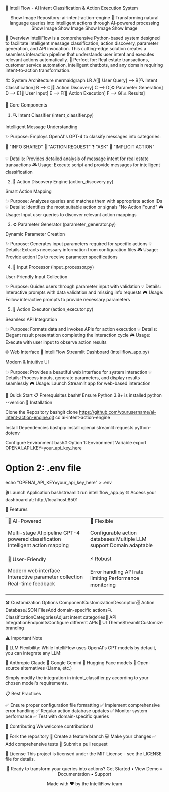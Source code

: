 🧠 IntelliFlow - AI Intent Classification & Action Execution System
<div align="center">
Show Image
Repository: ai-intent-action-engine
🚀 Transforming natural language queries into intelligent actions through AI-powered processing
Show Image
Show Image
Show Image
Show Image
</div>

🌟 Overview
IntelliFlow is a comprehensive Python-based system designed to facilitate intelligent message classification, action discovery, parameter generation, and API invocation. This cutting-edge solution creates a seamless interaction pipeline that understands user intent and executes relevant actions automatically.
🎯 Perfect for: Real estate transactions, customer service automation, intelligent chatbots, and any domain requiring intent-to-action transformation.

🏗️ System Architecture
mermaidgraph LR
    A[📝 User Query] --> B[🔍 Intent Classification]
    B --> C[🎯 Action Discovery]
    C --> D[⚙️ Parameter Generation]
    D --> E[👤 User Input]
    E --> F[🚀 Action Execution]
    F --> G[📊 Results]

🔧 Core Components
1. 🔍 Intent Classifier (intent_classifier.py)

Intelligent Message Understanding


✨ Purpose: Employs OpenAI's GPT-4 to classify messages into categories:

📢 "INFO SHARED"
🎯 "ACTION REQUEST"
❓ "ASK"
🤔 "IMPLICIT ACTION"


💡 Details: Provides detailed analysis of message intent for real estate transactions
🎮 Usage: Execute script and provide messages for intelligent classification

2. 🎯 Action Discovery Engine (action_discovery.py)

Smart Action Mapping


✨ Purpose: Analyzes queries and matches them with appropriate action IDs
💡 Details: Identifies the most suitable action or signals "No Action Found"
🎮 Usage: Input user queries to discover relevant action mappings

3. ⚙️ Parameter Generator (parameter_generator.py)

Dynamic Parameter Creation


✨ Purpose: Generates input parameters required for specific actions
💡 Details: Extracts necessary information from configuration files
🎮 Usage: Provide action IDs to receive parameter specifications

4. 👤 Input Processor (input_processor.py)

User-Friendly Input Collection


✨ Purpose: Guides users through parameter input with validation
💡 Details: Interactive prompts with data validation and missing info requests
🎮 Usage: Follow interactive prompts to provide necessary parameters

5. 🚀 Action Executor (action_executor.py)

Seamless API Integration


✨ Purpose: Formats data and invokes APIs for action execution
💡 Details: Elegant result presentation completing the interaction cycle
🎮 Usage: Execute with user input to observe action results


🌐 Web Interface
🎨 IntelliFlow Streamlit Dashboard (intelliflow_app.py)

Modern & Intuitive UI


✨ Purpose: Provides a beautiful web interface for system interaction
💡 Details: Process inputs, generate parameters, and display results seamlessly
🎮 Usage: Launch Streamlit app for web-based interaction


🚀 Quick Start
📋 Prerequisites
bash# Ensure Python 3.8+ is installed
python --version
🔨 Installation

Clone the Repository
bashgit clone https://github.com/yourusername/ai-intent-action-engine.git
cd ai-intent-action-engine

Install Dependencies
bashpip install openai streamlit requests python-dotenv

Configure Environment
bash# Option 1: Environment Variable
export OPENAI_API_KEY=your_api_key_here

# Option 2: .env file
echo "OPENAI_API_KEY=your_api_key_here" > .env


🎬 Launch Application
bashstreamlit run intelliflow_app.py
🌐 Access your dashboard at: http://localhost:8501

🎯 Features
<table>
<tr>
<td>
🤖 AI-Powered

Multi-stage AI pipeline
GPT-4 powered classification
Intelligent action mapping

</td>
<td>
🔧 Flexible

Configurable action databases
Multiple LLM support
Domain adaptable

</td>
</tr>
<tr>
<td>
🎨 User-Friendly

Modern web interface
Interactive parameter collection
Real-time feedback

</td>
<td>
⚡ Robust

Error handling
API rate limiting
Performance monitoring

</td>
</tr>
</table>

🛠️ Customization Options
ComponentCustomizationDescription🗄️ Action DatabaseJSON FilesAdd domain-specific actions🔍 ClassificationCategoriesAdjust intent categories🔗 API IntegrationEndpointsConfigure different APIs🎨 UI ThemeStreamlitCustomize branding

⚠️ Important Note

🔄 LLM Flexibility: While IntelliFlow uses OpenAI's GPT models by default, you can integrate any LLM:

🤖 Anthropic Claude
🧠 Google Gemini
🤗 Hugging Face models
🦙 Open-source alternatives (Llama, etc.)

Simply modify the integration in intent_classifier.py according to your chosen model's requirements.


📋 Best Practices

✅ Ensure proper configuration file formatting
✅ Implement comprehensive error handling
✅ Regular action database updates
✅ Monitor system performance
✅ Test with domain-specific queries


🤝 Contributing
We welcome contributions!

🍴 Fork the repository
🌟 Create a feature branch
💻 Make your changes
✅ Add comprehensive tests
📝 Submit a pull request


📄 License
This project is licensed under the MIT License - see the LICENSE file for details.

<div align="center">
🚀 Ready to transform your queries into actions?
Get Started • View Demo • Documentation • Support

Made with ❤️ by the IntelliFlow team
</div>